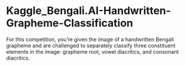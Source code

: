 # Kaggle_Bengali.AI-Handwritten-Grapheme-Classification

For this competition, you’re given the image of a handwritten Bengali grapheme and are challenged to separately classify three constituent elements in the image: grapheme root, vowel diacritics, and consonant diacritics.
